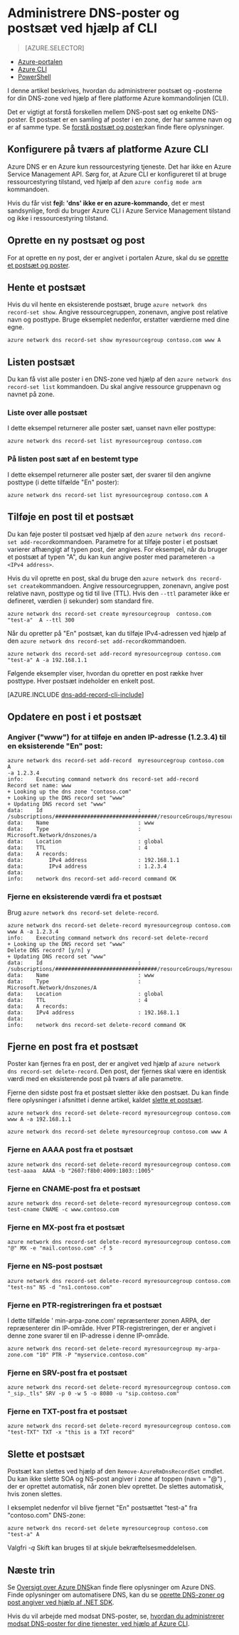 <properties
   pageTitle="Administrere DNS-post sæt og poster på Azure DNS ved hjælp af Azure CLI | Microsoft Azure"
   description="Administration af DNS-post sæt og på Azure DNS-poster, når vært for dit domæne på Azure DNS. Alle CLI kommandoer for handlinger på postsæt og poster."
   services="dns"
   documentationCenter="na"
   authors="jtuliani"
   manager="carmonm"
   editor=""/>

<tags
   ms.service="dns"
   ms.devlang="na"
   ms.topic="article"
   ms.tgt_pltfrm="na"
   ms.workload="infrastructure-services"
   ms.date="09/22/2016"
   ms.author="jtuliani"/>

# <a name="manage-dns-records-and-record-sets-by-using-cli"></a>Administrere DNS-poster og postsæt ved hjælp af CLI


> [AZURE.SELECTOR]
- [Azure-portalen](dns-operations-recordsets-portal.md)
- [Azure CLI](dns-operations-recordsets-cli.md)
- [PowerShell](dns-operations-recordsets.md)


I denne artikel beskrives, hvordan du administrerer postsæt og -posterne for din DNS-zone ved hjælp af flere platforme Azure kommandolinjen (CLI).

Det er vigtigt at forstå forskellen mellem DNS-post sæt og enkelte DNS-poster. Et postsæt er en samling af poster i en zone, der har samme navn og er af samme type. Se [forstå postsæt og poster](dns-getstarted-create-recordset-cli.md)kan finde flere oplysninger.


## <a name="configure-the-cross-platform-azure-cli"></a>Konfigurere på tværs af platforme Azure CLI

Azure DNS er en Azure kun ressourcestyring tjeneste. Det har ikke en Azure Service Management API. Sørg for, at Azure CLI er konfigureret til at bruge ressourcestyring tilstand, ved hjælp af den `azure config mode arm` kommandoen.

Hvis du får vist **fejl: 'dns' ikke er en azure-kommando**, det er mest sandsynlige, fordi du bruger Azure CLI i Azure Service Management tilstand og ikke i ressourcestyring tilstand.

## <a name="create-a-new-record-set-and-record"></a>Oprette en ny postsæt og post

For at oprette en ny post, der er angivet i portalen Azure, skal du se [oprette et postsæt og poster](dns-getstarted-create-recordset-cli.md).


## <a name="retrieve-a-record-set"></a>Hente et postsæt

Hvis du vil hente en eksisterende postsæt, bruge `azure network dns record-set show`. Angive ressourcegruppen, zonenavn, angive post relative navn og posttype. Bruge eksemplet nedenfor, erstatter værdierne med dine egne.

    azure network dns record-set show myresourcegroup contoso.com www A


## <a name="list-record-sets"></a>Listen postsæt

Du kan få vist alle poster i en DNS-zone ved hjælp af den `azure network dns record-set list` kommandoen. Du skal angive ressource gruppenavn og navnet på zone.

### <a name="to-list-all-record-sets"></a>Liste over alle postsæt

I dette eksempel returnerer alle poster sæt, uanset navn eller posttype:

    azure network dns record-set list myresourcegroup contoso.com

### <a name="to-list-record-sets-of-a-given-type"></a>På listen post sæt af en bestemt type

I dette eksempel returnerer alle poster sæt, der svarer til den angivne posttype (i dette tilfælde "En" poster):

    azure network dns record-set list myresourcegroup contoso.com A


## <a name="add-a-record-to-a-record-set"></a>Tilføje en post til et postsæt

Du kan føje poster til postsæt ved hjælp af den `azure network dns record-set add-record`kommandoen. Parametre for at tilføje poster i et postsæt varierer afhængigt af typen post, der angives. For eksempel, når du bruger et postsæt af typen "A", du kan kun angive poster med parameteren `-a <IPv4 address>`.

Hvis du vil oprette en post, skal du bruge den `azure network dns record-set create`kommandoen. Angive ressourcegruppen, zonenavn, angive post relative navn, posttype og tid til live (TTL). Hvis den `--ttl` parameter ikke er defineret, værdien (i sekunder) som standard fire.

    azure network dns record-set create myresourcegroup  contoso.com "test-a"  A --ttl 300


Når du opretter på "En" postsæt, kan du tilføje IPv4-adressen ved hjælp af den `azure network dns record-set add-record`kommandoen.

    azure network dns record-set add-record myresourcegroup contoso.com "test-a" A -a 192.168.1.1


Følgende eksempler viser, hvordan du opretter en post række hver posttype. Hver postsæt indeholder en enkelt post.

[AZURE.INCLUDE [dns-add-record-cli-include](../../includes/dns-add-record-cli-include.md)]


## <a name="update-a-record-in-a-record-set"></a>Opdatere en post i et postsæt

### <a name="to-add-another-ip-address-1234-to-an-existing-a-record-set-www"></a>Angiver ("www") for at tilføje en anden IP-adresse (1.2.3.4) til en eksisterende "En" post:

    azure network dns record-set add-record  myresourcegroup contoso.com  A
    -a 1.2.3.4
    info:    Executing command network dns record-set add-record
    Record set name: www
    + Looking up the dns zone "contoso.com"
    + Looking up the DNS record set "www"
    + Updating DNS record set "www"
    data:    Id                              : /subscriptions/################################/resourceGroups/myresourcegroup/providers/Microsoft.Network/dnszones/contoso.com/a/www
    data:    Name                            : www
    data:    Type                            : Microsoft.Network/dnszones/a
    data:    Location                        : global
    data:    TTL                             : 4
    data:    A records:
    data:        IPv4 address                : 192.168.1.1
    data:        IPv4 address                : 1.2.3.4
    data:
    info:    network dns record-set add-record command OK

### <a name="to-remove-an-existing-value-from-a-record-set"></a>Fjerne en eksisterende værdi fra et postsæt
Brug `azure network dns record-set delete-record`.

    azure network dns record-set delete-record myresourcegroup contoso.com www A -a 1.2.3.4
    info:    Executing command network dns record-set delete-record
    + Looking up the DNS record set "www"
    Delete DNS record? [y/n] y
    + Updating DNS record set "www"
    data:    Id                              : /subscriptions/################################/resourceGroups/myresourcegroup/providers/Microsoft.Network/dnszones/contoso.com/A/www
    data:    Name                            : www
    data:    Type                            : Microsoft.Network/dnszones/A
    data:    Location                        : global
    data:    TTL                             : 4
    data:    A records:
    data:    IPv4 address                    : 192.168.1.1
    data:
    info:    network dns record-set delete-record command OK



## <a name="remove-a-record-from-a-record-set"></a>Fjerne en post fra et postsæt

Poster kan fjernes fra en post, der er angivet ved hjælp af `azure network dns record-set delete-record`. Den post, der fjernes skal være en identisk værdi med en eksisterende post på tværs af alle parametre.

Fjerne den sidste post fra et postsæt sletter ikke den postsæt. Du kan finde flere oplysninger i afsnittet i denne artikel, kaldet [slette et postsæt](#delete).

    azure network dns record-set delete-record myresourcegroup contoso.com www A -a 192.168.1.1

    azure network dns record-set delete myresourcegroup contoso.com www A

### <a name="remove-an-aaaa-record-from-a-record-set"></a>Fjerne en AAAA post fra et postsæt

    azure network dns record-set delete-record myresourcegroup contoso.com test-aaaa  AAAA -b "2607:f8b0:4009:1803::1005"

### <a name="remove-a-cname-record-from-a-record-set"></a>Fjerne en CNAME-post fra et postsæt

    azure network dns record-set delete-record myresourcegroup contoso.com test-cname CNAME -c www.contoso.com


### <a name="remove-an-mx-record-from-a-record-set"></a>Fjerne en MX-post fra et postsæt

    azure network dns record-set delete-record myresourcegroup contoso.com "@" MX -e "mail.contoso.com" -f 5

### <a name="remove-an-ns-record-from-record-set"></a>Fjerne en NS-post postsæt

    azure network dns record-set delete-record myresourcegroup contoso.com  "test-ns" NS -d "ns1.contoso.com"

### <a name="remove-a-ptr-record-from-a-record-set"></a>Fjerne en PTR-registreringen fra et postsæt
I dette tilfælde ' min-arpa-zone.com' repræsenterer zonen ARPA, der repræsenterer din IP-område.  Hver PTR-registreringen, der er angivet i denne zone svarer til en IP-adresse i denne IP-område.

    azure network dns record-set delete-record myresourcegroup my-arpa-zone.com "10" PTR -P "myservice.contoso.com"

### <a name="remove-an-srv-record-from-a-record-set"></a>Fjerne en SRV-post fra et postsæt

    azure network dns record-set delete-record myresourcegroup contoso.com  "_sip._tls" SRV -p 0 -w 5 -o 8080 -u "sip.contoso.com"

### <a name="remove-a-txt-record-from-a-record-set"></a>Fjerne en TXT-post fra et postsæt

    azure network dns record-set delete-record myresourcegroup contoso.com  "test-TXT" TXT -x "this is a TXT record"

## <a name="delete"></a>Slette et postsæt

Postsæt kan slettes ved hjælp af den `Remove-AzureRmDnsRecordSet` cmdlet. Du kan ikke slette SOA og NS-post angiver i zone af toppen (navn = "@") , der er oprettet automatisk, når zonen blev oprettet. De slettes automatisk, hvis zonen slettes.

I eksemplet nedenfor vil blive fjernet "En" postsættet "test-a" fra "contoso.com" DNS-zone:

    azure network dns record-set delete myresourcegroup contoso.com  "test-a" A

Valgfri *-q* Skift kan bruges til at skjule bekræftelsesmeddelelsen.


## <a name="next-steps"></a>Næste trin

Se [Oversigt over Azure DNS](dns-overview.md)kan finde flere oplysninger om Azure DNS. Finde oplysninger om automatisere DNS, kan du se [oprette DNS-zoner og post angiver ved hjælp af .NET SDK](dns-sdk.md).

Hvis du vil arbejde med modsat DNS-poster, se, [hvordan du administrerer modsat DNS-poster for dine tjenester, ved hjælp af Azure CLI](dns-reverse-dns-record-operations-cli.md).
